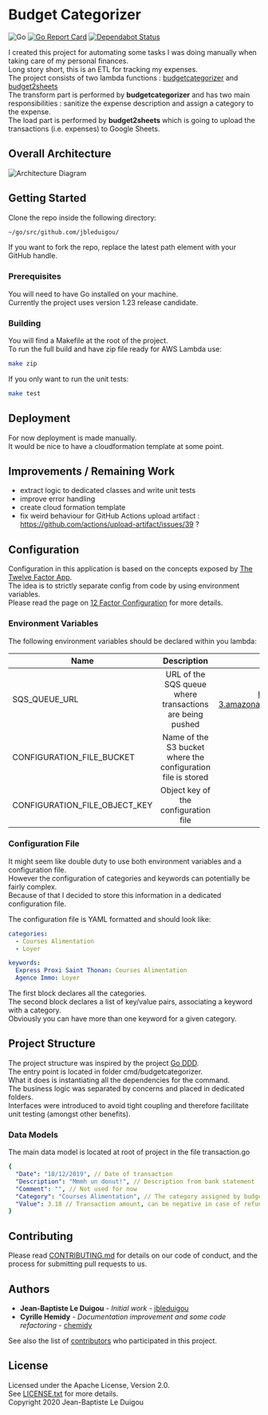 # Budget Categorizer
![Go](https://github.com/jbleduigou/budgetcategorizer/workflows/Go/badge.svg)
[![Go Report Card](https://goreportcard.com/badge/github.com/jbleduigou/budgetcategorizer)](https://goreportcard.com/report/github.com/jbleduigou/budgetcategorizer)
[![Dependabot Status](https://api.dependabot.com/badges/status?host=github&repo=jbleduigou/budgetcategorizer)](https://dependabot.com)

I created this project for automating some tasks I was doing manually when taking care of my personal finances.  
Long story short, this is an ETL for tracking my expenses.  
The project consists of two lambda functions : [budgetcategorizer](https://github.com/jbleduigou/budgetcategorizer) and [budget2sheets](https://github.com/jbleduigou/budget2sheets)  
The transform part is performed by **budgetcategorizer** and has two main responsibilities : sanitize the expense description and assign a category to the expense.  
The load part is performed by **budget2sheets** which is going to upload the transactions (i.e. expenses) to Google Sheets.

## Overall Architecture

![Architecture Diagram](docs/architecture_diagram.png)

## Getting Started

Clone the repo inside the following directory:

```bash
~/go/src/github.com/jbleduigou/

```

If you want to fork the repo, replace the latest path element with your GitHub handle.

### Prerequisites

You will need to have Go installed on your machine.  
Currently the project uses version 1.23 release candidate.

### Building

You will find a Makefile at the root of the project.  
To run the full build and have zip file ready for AWS Lambda use:

```bash
make zip
```

If you only want to run the unit tests:

```bash
make test
```

## Deployment

For now deployment is made manually.  
It would be nice to have a cloudformation template at some point.

## Improvements / Remaining Work

* extract logic to dedicated classes and write unit tests
* improve error handling
* create cloud formation template
* fix weird behaviour for GitHub Actions upload artifact : https://github.com/actions/upload-artifact/issues/39 ?

## Configuration

Configuration in this application is based on the concepts exposed by [The Twelve Factor App](https://12factor.net/).  
The idea is to strictly separate config from code by using environment variables.  
Please read the page on [12 Factor Configuration](https://12factor.net/config) for more details.

### Environment Variables

The following environment variables should be declared within you lambda:

| Name                         | Description   | Sample Value  |
| ---------------------------- |:-------------:| :-----:|
| SQS_QUEUE_URL                | URL of the SQS queue where transactions are being pushed | https://sqs.eu-west-3.amazonaws.com/6698939/transactions |
| CONFIGURATION_FILE_BUCKET    | Name of the S3 bucket where the configuration file is stored      |   budgetcategorizer |
| CONFIGURATION_FILE_OBJECT_KEY| Object key of the configuration file  |    configuration.yml |

### Configuration File

It might seem like double duty to use both environment variables and a configuration file.  
However the configuration of categories and keywords can potentially be fairly complex.  
Because of that I decided to store this information in a dedicated configuration file.  

The configuration file is YAML formatted and should look like:  

```yaml
categories:
  - Courses Alimentation
  - Loyer

keywords:
  Express Proxi Saint Thonan: Courses Alimentation
  Agence Immo: Loyer
```

The first block declares all the categories.  
The second block declares a list of key/value pairs, associating a keyword with a category.  
Obviously you can have more than one keyword for a given category.

## Project Structure

The project structure was inspired by the project [Go DDD](https://github.com/marcusolsson/goddd).  
The entry point is located in folder cmd/budgetcategorizer.  
What it does is instantiating all the dependencies for the command.  
The business logic was separated by concerns and placed in dedicated folders.  
Interfaces were introduced to avoid tight coupling and therefore facilitate unit testing (amongst other benefits).  

### Data Models

The main data model is located at root of project in the file transaction.go  

```yaml
{
  "Date": "18/12/2019", // Date of transaction
  "Description": "Mmmh un donut!", // Description from bank statement
  "Comment": "", // Not used for now
  "Category": "Courses Alimentation", // The category assigned by budgetcategorizer
  "Value": 3.18 // Transaction amount, can be negative in case of refund for instance
}
```

## Contributing

Please read [CONTRIBUTING.md](CONTRIBUTING.md) for details on our code of conduct, and the process for submitting pull requests to us.

## Authors

* **Jean-Baptiste Le Duigou** - *Initial work* - [jbleduigou](https://github.com/jbleduigou)
* **Cyrille Hemidy** - *Documentation improvement and some code refactoring* - [chemidy](https://github.com/chemidy)

See also the list of [contributors](https://github.com/jbleduigou/budgetcategorizer/contributors) who participated in this project.

## License

Licensed under the Apache License, Version 2.0.  
See [LICENSE.txt](LICENSE.txt) for more details.  
Copyright 2020 Jean-Baptiste Le Duigou
